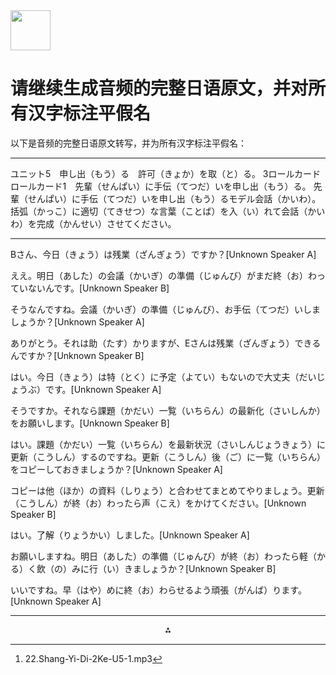 <img src="https://r2cdn.perplexity.ai/pplx-full-logo-primary-dark%402x.png" style="height:64px;margin-right:32px"/>

# 请继续生成音频的完整日语原文，并对所有汉字标注平假名

以下是音频的完整日语原文转写，并为所有汉字标注平假名：

***

ユニット5　申し出（もう）る　許可（きょか）を取（と）る。
3ロールカード
ロールカード1　先輩（せんぱい）に手伝（てつだ）いを申し出（もう）る。
先輩（せんぱい）に手伝（てつだ）いを申し出（もう）るモデル会話（かいわ）。
括弧（かっこ）に適切（てきせつ）な言葉（ことば）を入（い）れて会話（かいわ）を完成（かんせい）させてください。

***

Bさん、今日（きょう）は残業（ざんぎょう）ですか？[Unknown Speaker A]

ええ。明日（あした）の会議（かいぎ）の準備（じゅんび）がまだ終（お）わっていないんです。[Unknown Speaker B]

そうなんですね。会議（かいぎ）の準備（じゅんび）、お手伝（てつだ）いしましょうか？[Unknown Speaker A]

ありがとう。それは助（たす）かりますが、Eさんは残業（ざんぎょう）できるんですか？[Unknown Speaker B]

はい。今日（きょう）は特（とく）に予定（よてい）もないので大丈夫（だいじょうぶ）です。[Unknown Speaker A]

そうですか。それなら課題（かだい）一覧（いちらん）の最新化（さいしんか）をお願いします。[Unknown Speaker B]

はい。課題（かだい）一覧（いちらん）を最新状況（さいしんじょうきょう）に更新（こうしん）するのですね。更新（こうしん）後（ご）に一覧（いちらん）をコピーしておきましょうか？[Unknown Speaker A]

コピーは他（ほか）の資料（しりょう）と合わせてまとめてやりましょう。更新（こうしん）が終（お）わったら声（こえ）をかけてください。[Unknown Speaker B]

はい。了解（りょうかい）しました。[Unknown Speaker A]

お願いしますね。明日（あした）の準備（じゅんび）が終（お）わったら軽（かる）く飲（の）みに行（い）きましょうか？[Unknown Speaker B]

いいですね。早（はや）めに終（お）わらせるよう頑張（がんば）ります。[Unknown Speaker A]

---
<span style="display:none">[^1]</span>

<div style="text-align: center">⁂</div>

[^1]: 22.Shang-Yi-Di-2Ke-U5-1.mp3

